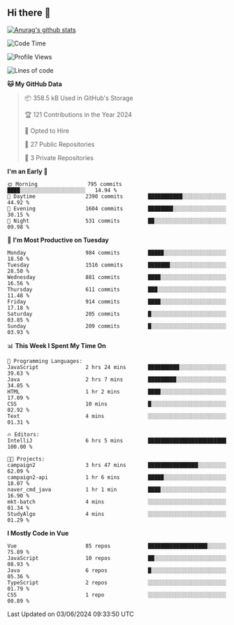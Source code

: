 ## Hi there 👋

[![Anurag's github stats](https://github-readme-stats.vercel.app/api?username=Songwonseok)](https://github.com/anuraghazra/github-readme-stats)



<!--START_SECTION:waka-->
![Code Time](http://img.shields.io/badge/Code%20Time-2%2C848%20hrs%207%20mins-blue)

![Profile Views](http://img.shields.io/badge/Profile%20Views-0-blue)

![Lines of code](https://img.shields.io/badge/From%20Hello%20World%20I%27ve%20Written-34.8%20million%20lines%20of%20code-blue)

**🐱 My GitHub Data** 

> 📦 358.5 kB Used in GitHub's Storage 
 > 
> 🏆 121 Contributions in the Year 2024
 > 
> 💼 Opted to Hire
 > 
> 📜 27 Public Repositories 
 > 
> 🔑 3 Private Repositories 
 > 
**I'm an Early 🐤** 

```text
🌞 Morning                795 commits         ████░░░░░░░░░░░░░░░░░░░░░   14.94 % 
🌆 Daytime                2390 commits        ███████████░░░░░░░░░░░░░░   44.92 % 
🌃 Evening                1604 commits        ████████░░░░░░░░░░░░░░░░░   30.15 % 
🌙 Night                  531 commits         ██░░░░░░░░░░░░░░░░░░░░░░░   09.98 % 
```
📅 **I'm Most Productive on Tuesday** 

```text
Monday                   984 commits         █████░░░░░░░░░░░░░░░░░░░░   18.50 % 
Tuesday                  1516 commits        ███████░░░░░░░░░░░░░░░░░░   28.50 % 
Wednesday                881 commits         ████░░░░░░░░░░░░░░░░░░░░░   16.56 % 
Thursday                 611 commits         ███░░░░░░░░░░░░░░░░░░░░░░   11.48 % 
Friday                   914 commits         ████░░░░░░░░░░░░░░░░░░░░░   17.18 % 
Saturday                 205 commits         █░░░░░░░░░░░░░░░░░░░░░░░░   03.85 % 
Sunday                   209 commits         █░░░░░░░░░░░░░░░░░░░░░░░░   03.93 % 
```


📊 **This Week I Spent My Time On** 

```text
💬 Programming Languages: 
JavaScript               2 hrs 24 mins       ██████████░░░░░░░░░░░░░░░   39.63 % 
Java                     2 hrs 7 mins        █████████░░░░░░░░░░░░░░░░   34.85 % 
HTML                     1 hr 2 mins         ████░░░░░░░░░░░░░░░░░░░░░   17.09 % 
CSS                      10 mins             █░░░░░░░░░░░░░░░░░░░░░░░░   02.92 % 
Text                     4 mins              ░░░░░░░░░░░░░░░░░░░░░░░░░   01.31 % 

🔥 Editors: 
IntelliJ                 6 hrs 5 mins        █████████████████████████   100.00 % 

🐱‍💻 Projects: 
campaign2                3 hrs 47 mins       ████████████████░░░░░░░░░   62.09 % 
campaign2-api            1 hr 6 mins         █████░░░░░░░░░░░░░░░░░░░░   18.07 % 
naver_cmd_java           1 hr 1 min          ████░░░░░░░░░░░░░░░░░░░░░   16.90 % 
mkt-batch                4 mins              ░░░░░░░░░░░░░░░░░░░░░░░░░   01.34 % 
StudyAlgo                4 mins              ░░░░░░░░░░░░░░░░░░░░░░░░░   01.29 % 
```

**I Mostly Code in Vue** 

```text
Vue                      85 repos            ███████████████████░░░░░░   75.89 % 
JavaScript               10 repos            ██░░░░░░░░░░░░░░░░░░░░░░░   08.93 % 
Java                     6 repos             █░░░░░░░░░░░░░░░░░░░░░░░░   05.36 % 
TypeScript               2 repos             ░░░░░░░░░░░░░░░░░░░░░░░░░   01.79 % 
CSS                      1 repo              ░░░░░░░░░░░░░░░░░░░░░░░░░   00.89 % 
```




 Last Updated on 03/06/2024 09:33:50 UTC
<!--END_SECTION:waka-->
